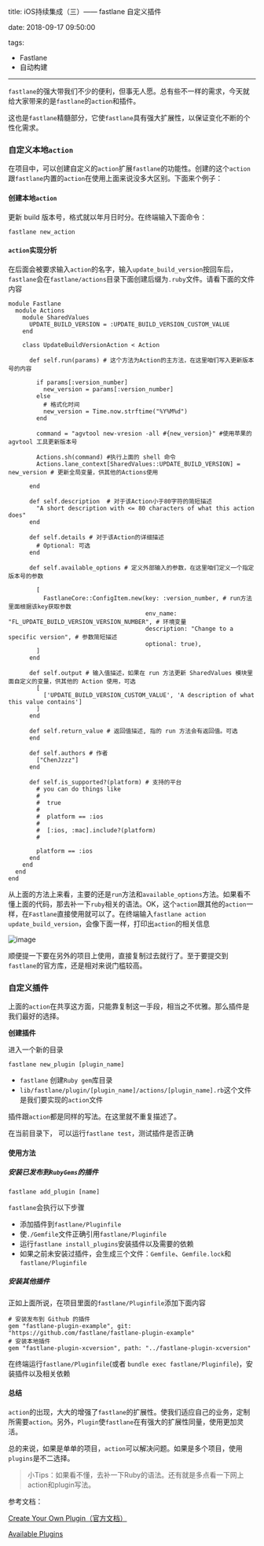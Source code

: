 title: iOS持续集成（三）—— fastlane 自定义插件

date: 2018-09-17 09:50:00

tags:

- Fastlane 
- 自动构建

---


`fastlane`的强大带我们不少的便利，但事无人愿。总有些不一样的需求，今天就给大家带来的是`fastlane`的`action`和插件。

这也是`fastlane`精髓部分，它使`fastlane`具有强大扩展性，以保证变化不断的个性化需求。

### 自定义本地`action`

在项目中，可以创建自定义的`action`扩展`fastlane`的功能性。创建的这个`action`跟`fastlane`内置的`action`在使用上面来说没多大区别。下面来个例子：

#### 创建本地`action`
更新 build 版本号，格式就以年月日时分。在终端输入下面命令：

```
fastlane new_action
```

#### `action`实现分析

在后面会被要求输入`action`的名字，输入`update_build_version`按回车后，`fastlane`会在`fastlane/actions`目录下面创建后缀为`.ruby`文件。请看下面的文件内容

```
module Fastlane
  module Actions
    module SharedValues
      UPDATE_BUILD_VERSION = :UPDATE_BUILD_VERSION_CUSTOM_VALUE
    end

    class UpdateBuildVersionAction < Action

      def self.run(params) # 这个方法为Action的主方法，在这里咱们写入更新版本号的内容
        
        if params[:version_number]
          new_version = params[:version_number]
        else 
          # 格式化时间
          new_version = Time.now.strftime("%Y%M%d")
        end

        command = "agvtool new-vresion -all #{new_version}" #使用苹果的 agvtool 工具更新版本号 

        Actions.sh(command) #执行上面的 shell 命令
        Actions.lane_context[SharedValues::UPDATE_BUILD_VERSION] = new_version # 更新全局变量，供其他的Actions使用
        
      end

      def self.description  # 对于该Action小于80字符的简短描述
        "A short description with <= 80 characters of what this action does"
      end

      def self.details # 对于该Action的详细描述
        # Optional: 可选
      end

      def self.available_options # 定义外部输入的参数，在这里咱们定义一个指定版本号的参数
      
        [
          FastlaneCore::ConfigItem.new(key: :version_number, # run方法里面根据该key获取参数 
                                       env_name: "FL_UPDATE_BUILD_VERSION_VERSION_NUMBER", # 环境变量
                                       description: "Change to a specific version", # 参数简短描述
                                       optional: true),
        ]
      end

      def self.output # 输入值描述，如果在 run 方法更新 SharedValues 模块里面自定义的变量，供其他的 Action 使用，可选
        [
          ['UPDATE_BUILD_VERSION_CUSTOM_VALUE', 'A description of what this value contains']
        ]
      end

      def self.return_value # 返回值描述, 指的 run 方法会有返回值。可选
      end

      def self.authors # 作者
        ["ChenJzzz"]
      end

      def self.is_supported?(platform) # 支持的平台
        # you can do things like
        # 
        #  true
        # 
        #  platform == :ios
        # 
        #  [:ios, :mac].include?(platform)
        # 

        platform == :ios
      end
    end
  end
end

```
从上面的方法上来看，主要的还是`run`方法和`available_options`方法。如果看不懂上面的代码，那去补一下`ruby`相关的语法。OK，这个`action`跟其他的`action`一样，在`Fastlane`直接使用就可以了。在终端输入`fastlane action update_build_version`，会像下面一样，打印出`action`的相关信息

![image](http://pdonhhxml.bkt.clouddn.com/1534640236740.jpg)

顺便提一下要在另外的项目上使用，直接复制过去就行了。至于要提交到`fastlane`的官方库，还是相对来说门槛较高。

### 自定义插件

上面的`action`在共享这方面，只能靠复制这一手段，相当之不优雅。那么插件是我们最好的选择。

**创建插件**

进入一个新的目录

```
fastlane new_plugin [plugin_name]
```
* `fastlane` 创建`Ruby gem`库目录
* `lib/fastlane/plugin/[plugin_name]/actions/[plugin_name].rb`这个文件是我们要实现的`action`文件

插件跟`action`都是同样的写法。在这里就不重复描述了。

在当前目录下， 可以运行`fastlane test`，测试插件是否正确

#### 使用方法

##### 安装已发布到`RubyGems`的插件

```
fastlane add_plugin [name]
```

`fastlane`会执行以下步骤

* 添加插件到`fastlane/Pluginfile`
* 使`./Gemfile`文件正确引用`fastlane/Pluginfile`
* 运行`fastlane install_plugins`安装插件以及需要的依赖
* 如果之前未安装过插件，会生成三个文件：`Gemfile`、`Gemfile.lock`和`fastlane/Pluginfile`

##### 安装其他插件

正如上面所说，在项目里面的`fastlane/Pluginfile`添加下面内容

```
# 安装发布到 Github 的插件
gem "fastlane-plugin-example", git: "https://github.com/fastlane/fastlane-plugin-example"
# 安装本地插件
gem "fastlane-plugin-xcversion", path: "../fastlane-plugin-xcversion"
```

在终端运行`fastlane/Pluginfile`(或者 `bundle exec fastlane/Pluginfile`)，安装插件以及相关依赖

#### 总结

`action`的出现，大大的增强了`fastlane`的扩展性。使我们适应自己的业务，定制所需要`action`。另外，`Plugin`使`fastlane`在有强大的扩展性同量，使用更加灵活。

总的来说，如果是单单的项目，`action`可以解决问题。如果是多个项目，使用`plugins`是不二选择。

> 小Tips：如果看不懂，去补一下Ruby的语法。还有就是多点看一下网上action和plugin写法。

参考文档：

[Create Your Own Plugin（官方文档）](!https://docs.fastlane.tools/plugins/create-plugin/)

[Available Plugins](!https://docs.fastlane.tools/plugins/available-plugins/)